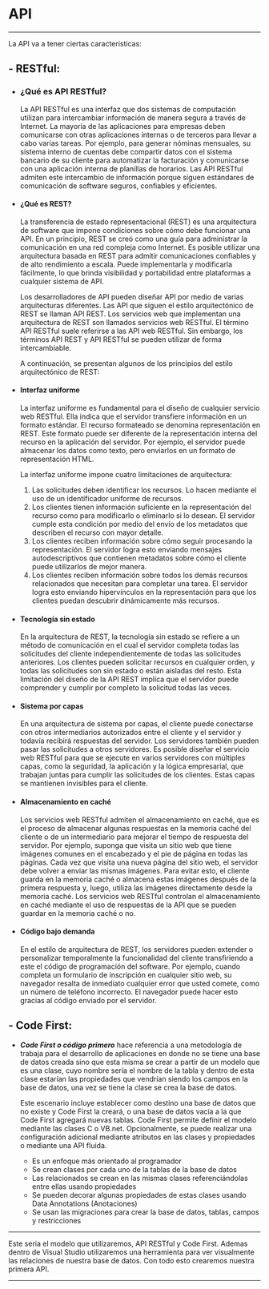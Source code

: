 # API
---

La API va a tener ciertas caracteristicas:

## - RESTful:
-  ### ¿Qué es API RESTful?
    La API RESTful es una interfaz que dos sistemas de computación utilizan para intercambiar información de manera segura a través de Internet. La mayoría de las aplicaciones para empresas deben comunicarse con otras aplicaciones internas o de terceros para llevar a cabo varias tareas. Por ejemplo, para generar nóminas mensuales, su sistema interno de cuentas debe compartir datos con el sistema bancario de su cliente para automatizar la facturación y comunicarse con una aplicación interna de planillas de horarios. Las API RESTful admiten este intercambio de información porque siguen estándares de comunicación de software seguros, confiables y eficientes.

- #### ¿Qué es REST?
    La transferencia de estado representacional (REST) es una arquitectura de software que impone condiciones sobre cómo debe funcionar una API. En un principio, REST se creó como una guía para administrar la comunicación en una red compleja como Internet. Es posible utilizar una arquitectura basada en REST para admitir comunicaciones confiables y de alto rendimiento a escala. Puede implementarla y modificarla fácilmente, lo que brinda visibilidad y portabilidad entre plataformas a cualquier sistema de API.

    Los desarrolladores de API pueden diseñar API por medio de varias arquitecturas diferentes. Las API que siguen el estilo arquitectónico de REST se llaman API REST. Los servicios web que implementan una arquitectura de REST son llamados servicios web RESTful. El término API RESTful suele referirse a las API web RESTful. Sin embargo, los términos API REST y API RESTful se pueden utilizar de forma intercambiable.

    A continuación, se presentan algunos de los principios del estilo arquitectónico de REST:

- #### Interfaz uniforme

    La interfaz uniforme es fundamental para el diseño de cualquier servicio web RESTful. Ella indica que el servidor transfiere información en un formato estándar. El recurso formateado se denomina representación en REST. Este formato puede ser diferente de la representación interna del recurso en la aplicación del servidor. Por ejemplo, el servidor puede almacenar los datos como texto, pero enviarlos en un formato de representación HTML.

    La interfaz uniforme impone cuatro limitaciones de arquitectura:

    1. Las solicitudes deben identificar los recursos. Lo hacen mediante el uso de un identificador uniforme de recursos.
    2. Los clientes tienen información suficiente en la representación del recurso como para modificarlo o eliminarlo si lo desean. El servidor cumple esta condición por medio del envío de los metadatos que describen el recurso con mayor detalle.
    3. Los clientes reciben información sobre cómo seguir procesando la representación. El servidor logra esto enviando mensajes autodescriptivos que contienen metadatos sobre cómo el cliente puede utilizarlos de mejor manera.
    4. Los clientes reciben información sobre todos los demás recursos relacionados que necesitan para completar una tarea. El servidor logra esto enviando hipervínculos en la representación para que los clientes puedan descubrir dinámicamente más recursos.

- #### Tecnología sin estado
    En la arquitectura de REST, la tecnología sin estado se refiere a un método de comunicación en el cual el servidor completa todas las solicitudes del cliente independientemente de todas las solicitudes anteriores. Los clientes pueden solicitar recursos en cualquier orden, y todas las solicitudes son sin estado o están aisladas del resto. Esta limitación del diseño de la API REST implica que el servidor puede comprender y cumplir por completo la solicitud todas las veces. 

- #### Sistema por capas
    En una arquitectura de sistema por capas, el cliente puede conectarse con otros intermediarios autorizados entre el cliente y el servidor y todavía recibirá respuestas del servidor. Los servidores también pueden pasar las solicitudes a otros servidores. Es posible diseñar el servicio web RESTful para que se ejecute en varios servidores con múltiples capas, como la seguridad, la aplicación y la lógica empresarial, que trabajan juntas para cumplir las solicitudes de los clientes. Estas capas se mantienen invisibles para el cliente.

- #### Almacenamiento en caché
    Los servicios web RESTful admiten el almacenamiento en caché, que es el proceso de almacenar algunas respuestas en la memoria caché del cliente o de un intermediario para mejorar el tiempo de respuesta del servidor. Por ejemplo, suponga que visita un sitio web que tiene imágenes comunes en el encabezado y el pie de página en todas las páginas. Cada vez que visita una nueva página del sitio web, el servidor debe volver a enviar las mismas imágenes. Para evitar esto, el cliente guarda en la memoria caché o almacena estas imágenes después de la primera respuesta y, luego, utiliza las imágenes directamente desde la memoria caché. Los servicios web RESTful controlan el almacenamiento en caché mediante el uso de respuestas de la API que se pueden guardar en la memoria caché o no.

- #### Código bajo demanda
    En el estilo de arquitectura de REST, los servidores pueden extender o personalizar temporalmente la funcionalidad del cliente transfiriendo a este el código de programación del software. Por ejemplo, cuando completa un formulario de inscripción en cualquier sitio web, su navegador resalta de inmediato cualquier error que usted comete, como un número de teléfono incorrecto. El navegador puede hacer esto gracias al código enviado por el servidor.

## - Code First:
  - ***Code First o código primero*** hace referencia a una metodología de trabaja para el desarrollo de aplicaciones en donde no se tiene una base de datos creada sino que esta misma se crear a partir de un modelo que es una clase, cuyo nombre sería el nombre de la tabla y dentro de esta clase estarían las propiedades que vendrían siendo los campos en la base de datos, una vez se tiene la clase se crea la base de datos.

    Este escenario incluye establecer como destino una base de datos que no existe y Code First la creará, o una base de datos vacía a la que Code First agregará nuevas tablas. Code First permite definir el modelo mediante las clases C o VB.net. Opcionalmente, se puede realizar una configuración adicional mediante atributos en las clases y propiedades o mediante una API fluida.

    - Es un enfoque más orientado al programador
    - Se crean clases por cada uno de la tablas de la base de datos
    - Las relacionados se crean en las mismas clases referenciándolas entre ellas usando propiedades
    - Se pueden decorar algunas propiedades de estas clases usando Data Annotations (Anotaciones)
    - Se usan las migraciones para crear la base de datos, tablas, campos y restricciones

---

Este seria el modelo que utilizaremos, API RESTful y Code First. Ademas dentro de Visual Studio utilizaremos una herramienta para ver visualmente las relaciones de nuestra base de datos. Con todo esto crearemos nuestra primera API. 

---
